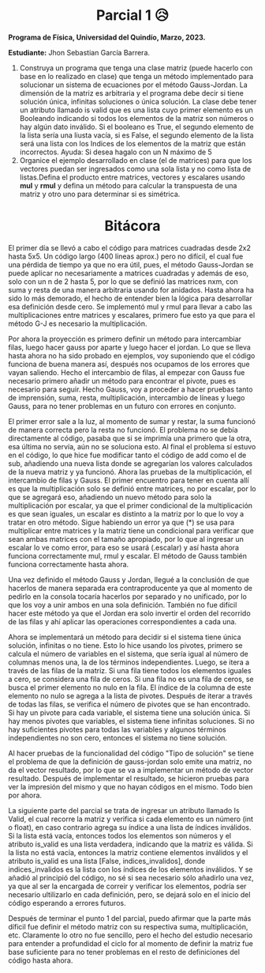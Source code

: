 <h1 align="center">Parcial 1 😥</h1> 

**Programa de Física, Universidad del Quindío, Marzo, 2023.**

**Estudiante:** Jhon Sebastian García Barrera.

1. Construya un programa que tenga una clase matriz (puede hacerlo con base en lo realizado en clase) que tenga un método implementado para solucionar un sistema de ecuaciones por el método Gauss-Jordan. La dimensión de la matriz es arbitraria y el programa debe decir si tiene solución única, infinitas soluciones o única solución. La clase debe tener un atributo llamado is valid que es una lista cuyo primer elemento es un Booleando indicando si todos los elementos de la matriz son números o hay algún dato inválido. Si el booleano es True, el segundo elemento de la lista sería una liusta vacía, si es False, el segundo elemento de la lista será una lista con los Indices de los elementos de la matriz que están incorrectos. Ayuda: Si desea hagalo con un N máximo de 5
2. Organice el ejemplo desarrollado en clase (el de matrices) para que los vectores puedan ser ingresados como una sola lista y no como lista de listas.Defina el producto entre matrices, vectores y escalares usando __mul__ y __rmul__ y defina un método para calcular la transpuesta de una matriz y otro uno para determinar si es simétrica.

<h1 align="center">Bitácora</h1>

El primer día se llevó a cabo el código para matrices cuadradas desde 2x2 hasta 5x5. Un código largo (400 líneas aprox.) pero no difícil, el cual fue una pérdida de tiempo ya que no era útil, pues, el método Gauss-Jordan se puede aplicar no necesariamente a matrices cuadradas y además de eso, solo con un n de 2 hasta 5, por lo que se definió las matrices nxm, con suma y resta de una manera arbitraria usando for anidados. Hasta ahora ha sido lo más demorado, el hecho de entender bien la lógica para desarrollar esa definición desde cero.
Se implementó mul y rmul para llevar a cabo las multiplicaciones entre matrices y escalares, primero fue esto ya que para el método G-J es necesario la multiplicación.

Por ahora la proyección es primero definir un método para intercambiar filas, luego hacer gauss por aparte y luego hacer el jordan. Lo que se lleva hasta ahora no ha sido probado en ejemplos, voy suponiendo que el código funciona de buena manera así, después nos ocupamos de los errores que vayan saliendo. Hecho el intercambio de filas, al empezar con Gauss fue necesario primero añadir un método para encontrar el pivote, pues es necesario para seguir. Hecho Gauss, voy a proceder a hacer pruebas tanto de imprensión, suma, resta, multiplicación, intercambio de líneas y luego Gauss, para no tener problemas en un futuro con errores en conjunto.

El primer error sale a la luz, al momento de sumar y restar, la suma funcionó de manera correcta pero la resta no funcionó. El problema no se debía directamente al código, pasaba que si se imprimía una primero que la otra, esa última no servía, aún no se soluciona esto. Al final el problema sí estuvo en el código, lo que hice fue modificar tanto el código de add como el de sub, añadiendo una nueva lista donde se agregarían los valores calculados de la nueva matriz y ya funcionó. Ahora las pruebas de la multiplicación, el intercambio de filas y Gauss. El primer encuentro para tener en cuenta allí es que la multiplicación solo se definió entre matrices, no por escalar, por lo que se agregará eso, añadiendo un nuevo método para solo la multiplicación por escalar, ya que el primer condicional de la multiplicación es que sean iguales, un escalar es distinto a la matriz por lo que lo voy a tratar en otro método. Sigue habiendo un error ya que (*) se usa para multiplicar entre matrices y la matriz tiene un condicional para verificar que sean ambas matrices con el tamaño apropiado, por lo que al ingresar un escalar lo ve como error, para eso se usará (.escalar) y así hasta ahora funciona correctamente mul, rmul y escalar. El método de Gauss también funciona correctamente hasta ahora.

Una vez definido el método Gauss y Jordan, llegué a la conclusión de que hacerlos de manera separada era contraproducente ya que al momento de pedirlo en la consola tocaría hacerlos por separado y no unificado, por lo que los voy a unir ambos en una sola definición. También no fue difícil hacer este método ya que el Jordan era solo invertir el orden del recorrido de las filas y ahí aplicar las operaciones correspondientes a cada una.

Ahora se implementará un método para decidir si el sistema tiene única solución, infinitas o no tiene. Esto lo hice usando los pivotes, primero se calcula el número de variables en el sistema, que sería igual al número de columnas menos una, la de los términos independientes. Luego, se itera a través de las filas de la matriz. Si una fila tiene todos los elementos iguales a cero, se considera una fila de ceros. Si una fila no es una fila de ceros, se busca el primer elemento no nulo en la fila. El índice de la columna de este elemento no nulo se agrega a la lista de pivotes. Después de iterar a través de todas las filas, se verifica el número de pivotes que se han encontrado. Si hay un pivote para cada variable, el sistema tiene una solución única. Si hay menos pivotes que variables, el sistema tiene infinitas soluciones. Si no hay suficientes pivotes para todas las variables y algunos términos independientes no son cero, entonces el sistema no tiene solución.

Al hacer pruebas de la funcionalidad del código "Tipo de solución" se tiene el problema de que la definición de gauss-jordan solo emite una matriz, no da el vector resultado, por lo que se va a implementar un método de vector resultado. Después de implementar el resultado, se hicieron pruebas para ver la impresión del mismo y que no hayan códigos en el mismo. Todo bien por ahora.

La siguiente parte del parcial se trata de ingresar un atributo llamado Is Valid, el cual recorre la matriz y verifica si cada elemento es un número (int o float), en caso contrario agrega su índice a una lista de índices inválidos. Si la lista está vacía, entonces todos los elementos son números y el atributo is_valid es una lista verdadera, indicando que la matriz es válida. Si la lista no está vacía, entonces la matriz contiene elementos inválidos y el atributo is_valid es una lista [False, indices_invalidos], donde indices_invalidos es la lista con los índices de los elementos inválidos. Y se añadió al principió del código, no sé si sea necesario sólo añadirlo una vez, ya que al ser la encargada de correir y verificar los elementos, podría ser necesario ultilizarlo en cada definición, pero, se dejará solo en el inicio del código esperando a errores futuros.

Después de terminar el punto 1 del parcial, puedo afirmar que la parte más díficil fue definir el método matriz con su respectiva suma, multiplicación, etc. Claramente lo otro no fue sencillo, pero el hecho del estudio necesario para entender a profundidad el ciclo for al momento de definir la matriz fue base suficiente para no tener problemas en el resto de definiciones del código hasta ahora.